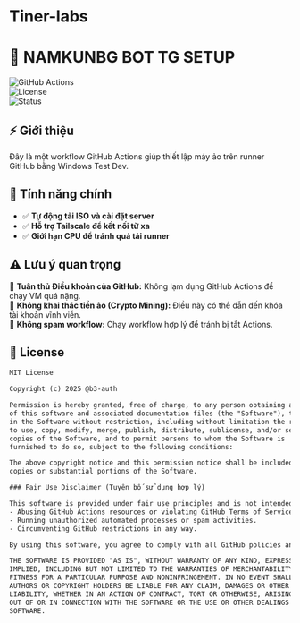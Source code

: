 # Tiner-labs

# 🚀 NAMKUNBG BOT TG SETUP  

![GitHub Actions](https://img.shields.io/github/actions/workflow/status/NT-XP/Tiner-labs/main.yml?logo=github)  
![License](https://img.shields.io/badge/License-MIT-green.svg)  
![Status](https://img.shields.io/badge/Status-Active-brightgreen)  

## ⚡ Giới thiệu  
Đây là một workflow GitHub Actions giúp thiết lập máy ảo trên runner GitHub bằng Windows Test Dev.  

## 📌 Tính năng chính  
- ✅ **Tự động tải ISO và cài đặt server**  
- ✅ **Hỗ trợ Tailscale để kết nối từ xa**  
- ✅ **Giới hạn CPU để tránh quá tải runner**  

## ⚠️ **Lưu ý quan trọng**  
🔹 **Tuân thủ Điều khoản của GitHub:** Không lạm dụng GitHub Actions để chạy VM quá nặng.  
🔹 **Không khai thác tiền ảo (Crypto Mining):** Điều này có thể dẫn đến khóa tài khoản vĩnh viễn.  
🔹 **Không spam workflow:** Chạy workflow hợp lý để tránh bị tắt Actions.  

## 📜 License  

```txt
MIT License  

Copyright (c) 2025 @b3-auth  

Permission is hereby granted, free of charge, to any person obtaining a copy  
of this software and associated documentation files (the "Software"), to deal  
in the Software without restriction, including without limitation the rights  
to use, copy, modify, merge, publish, distribute, sublicense, and/or sell  
copies of the Software, and to permit persons to whom the Software is  
furnished to do so, subject to the following conditions:  

The above copyright notice and this permission notice shall be included in all  
copies or substantial portions of the Software.  

### Fair Use Disclaimer (Tuyên bố sử dụng hợp lý)  

This software is provided under fair use principles and is not intended for:  
- Abusing GitHub Actions resources or violating GitHub Terms of Service.  
- Running unauthorized automated processes or spam activities.  
- Circumventing GitHub restrictions in any way.  

By using this software, you agree to comply with all GitHub policies and fair use guidelines.  

THE SOFTWARE IS PROVIDED "AS IS", WITHOUT WARRANTY OF ANY KIND, EXPRESS OR  
IMPLIED, INCLUDING BUT NOT LIMITED TO THE WARRANTIES OF MERCHANTABILITY,  
FITNESS FOR A PARTICULAR PURPOSE AND NONINFRINGEMENT. IN NO EVENT SHALL THE  
AUTHORS OR COPYRIGHT HOLDERS BE LIABLE FOR ANY CLAIM, DAMAGES OR OTHER  
LIABILITY, WHETHER IN AN ACTION OF CONTRACT, TORT OR OTHERWISE, ARISING FROM,  
OUT OF OR IN CONNECTION WITH THE SOFTWARE OR THE USE OR OTHER DEALINGS IN THE  
SOFTWARE.

